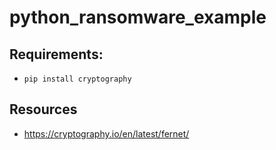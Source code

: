 # python_ransomware_example

## Requirements: 
- ```pip install cryptography```

## Resources
- https://cryptography.io/en/latest/fernet/
